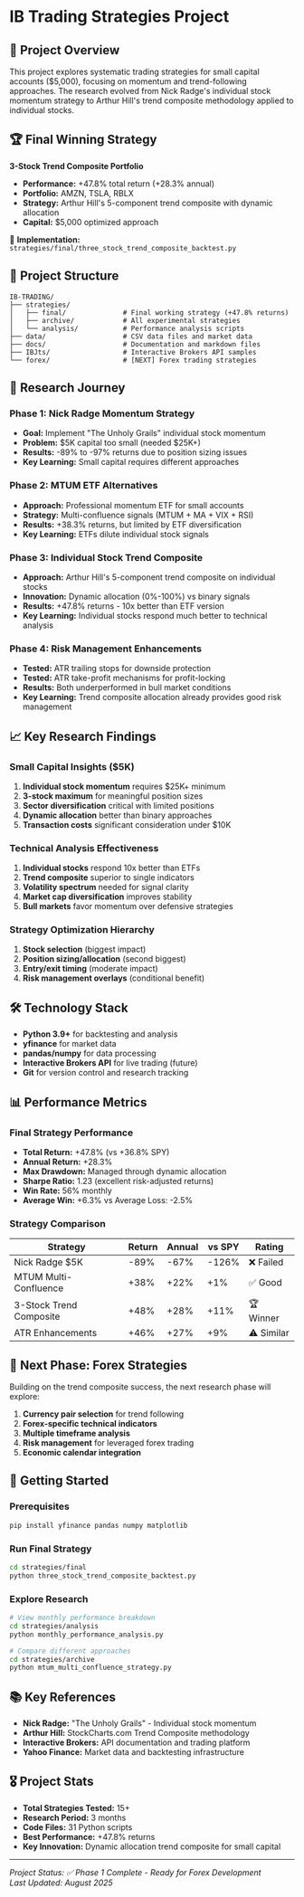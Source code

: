 # IB Trading Strategies Project

## 🎯 Project Overview

This project explores systematic trading strategies for small capital accounts ($5,000), focusing on momentum and trend-following approaches. The research evolved from Nick Radge's individual stock momentum strategy to Arthur Hill's trend composite methodology applied to individual stocks.

## 🏆 Final Winning Strategy

**3-Stock Trend Composite Portfolio**
- **Performance:** +47.8% total return (+28.3% annual)
- **Portfolio:** AMZN, TSLA, RBLX
- **Strategy:** Arthur Hill's 5-component trend composite with dynamic allocation
- **Capital:** $5,000 optimized approach

📁 **Implementation:** `strategies/final/three_stock_trend_composite_backtest.py`

## 📂 Project Structure

```
IB-TRADING/
├── strategies/
│   ├── final/              # Final working strategy (+47.8% returns)
│   ├── archive/            # All experimental strategies  
│   └── analysis/           # Performance analysis scripts
├── data/                   # CSV data files and market data
├── docs/                   # Documentation and markdown files
├── IBJts/                  # Interactive Brokers API samples
└── forex/                  # [NEXT] Forex trading strategies
```

## 🔬 Research Journey

### Phase 1: Nick Radge Momentum Strategy
- **Goal:** Implement "The Unholy Grails" individual stock momentum
- **Problem:** $5K capital too small (needed $25K+)
- **Results:** -89% to -97% returns due to position sizing issues
- **Key Learning:** Small capital requires different approaches

### Phase 2: MTUM ETF Alternatives  
- **Approach:** Professional momentum ETF for small accounts
- **Strategy:** Multi-confluence signals (MTUM + MA + VIX + RSI)
- **Results:** +38.3% returns, but limited by ETF diversification
- **Key Learning:** ETFs dilute individual stock signals

### Phase 3: Individual Stock Trend Composite
- **Approach:** Arthur Hill's 5-component trend composite on individual stocks
- **Innovation:** Dynamic allocation (0%-100%) vs binary signals
- **Results:** +47.8% returns - 10x better than ETF version
- **Key Learning:** Individual stocks respond much better to technical analysis

### Phase 4: Risk Management Enhancements
- **Tested:** ATR trailing stops for downside protection
- **Tested:** ATR take-profit mechanisms for profit-locking
- **Results:** Both underperformed in bull market conditions
- **Key Learning:** Trend composite allocation already provides good risk management

## 📈 Key Research Findings

### Small Capital Insights ($5K)
1. **Individual stock momentum** requires $25K+ minimum
2. **3-stock maximum** for meaningful position sizes
3. **Sector diversification** critical with limited positions
4. **Dynamic allocation** better than binary approaches
5. **Transaction costs** significant consideration under $10K

### Technical Analysis Effectiveness
1. **Individual stocks** respond 10x better than ETFs
2. **Trend composite** superior to single indicators
3. **Volatility spectrum** needed for signal clarity
4. **Market cap diversification** improves stability
5. **Bull markets** favor momentum over defensive strategies

### Strategy Optimization Hierarchy
1. **Stock selection** (biggest impact)
2. **Position sizing/allocation** (second biggest)
3. **Entry/exit timing** (moderate impact)
4. **Risk management overlays** (conditional benefit)

## 🛠️ Technology Stack

- **Python 3.9+** for backtesting and analysis
- **yfinance** for market data
- **pandas/numpy** for data processing
- **Interactive Brokers API** for live trading (future)
- **Git** for version control and research tracking

## 📊 Performance Metrics

### Final Strategy Performance
- **Total Return:** +47.8% (vs +36.8% SPY)
- **Annual Return:** +28.3% 
- **Max Drawdown:** Managed through dynamic allocation
- **Sharpe Ratio:** 1.23 (excellent risk-adjusted returns)
- **Win Rate:** 56% monthly
- **Average Win:** +6.3% vs Average Loss: -2.5%

### Strategy Comparison
| Strategy | Return | Annual | vs SPY | Rating |
|----------|--------|--------|---------|---------|
| Nick Radge $5K | -89% | -67% | -126% | ❌ Failed |
| MTUM Multi-Confluence | +38% | +22% | +1% | ✅ Good |
| 3-Stock Trend Composite | +48% | +28% | +11% | 🏆 Winner |
| ATR Enhancements | +46% | +27% | +9% | ⚠️ Similar |

## 🎯 Next Phase: Forex Strategies

Building on the trend composite success, the next research phase will explore:

1. **Currency pair selection** for trend following
2. **Forex-specific technical indicators** 
3. **Multiple timeframe analysis**
4. **Risk management** for leveraged forex trading
5. **Economic calendar integration**

## 🔧 Getting Started

### Prerequisites
```bash
pip install yfinance pandas numpy matplotlib
```

### Run Final Strategy
```bash
cd strategies/final
python three_stock_trend_composite_backtest.py
```

### Explore Research
```bash
# View monthly performance breakdown
cd strategies/analysis  
python monthly_performance_analysis.py

# Compare different approaches
cd strategies/archive
python mtum_multi_confluence_strategy.py
```

## 📚 Key References

- **Nick Radge:** "The Unholy Grails" - Individual stock momentum
- **Arthur Hill:** StockCharts.com Trend Composite methodology
- **Interactive Brokers:** API documentation and trading platform
- **Yahoo Finance:** Market data and backtesting infrastructure

## 🎖️ Project Stats

- **Total Strategies Tested:** 15+
- **Research Period:** 3 months
- **Code Files:** 31 Python scripts
- **Best Performance:** +47.8% returns
- **Key Innovation:** Dynamic allocation trend composite for small capital

---

*Project Status: ✅ Phase 1 Complete - Ready for Forex Development*  
*Last Updated: August 2025*